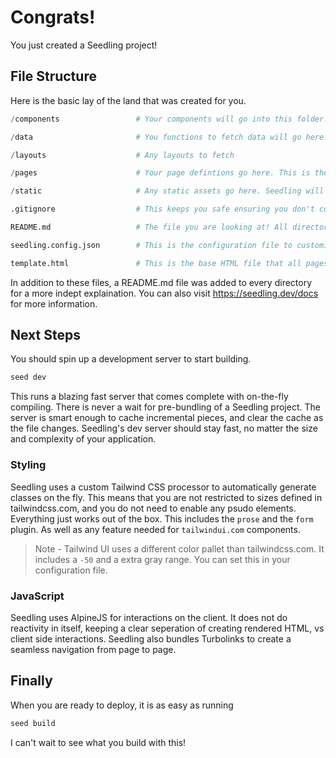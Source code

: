 # Congrats!

You just created a Seedling project!

## File Structure

Here is the basic lay of the land that was created for you.

```py
/components                 # Your components will go into this folder. They can be either .html or .seed files.

/data                       # You functions to fetch data will go here.

/layouts                    # Any layouts to fetch

/pages                      # Your page defintions go here. This is the entry point for every page that is created.

/static                     # Any static assets go here. Seedling will not process them.

.gitignore                  # This keeps you safe ensuring you don't commit things you don't want too.

README.md                   # The file you are looking at! All directories have one to help guide you.

seedling.config.json        # This is the configuration file to customize the behavior of Seedling.

template.html               # This is the base HTML file that all pages share. More advanced users can touch this.
```

In addition to these files, a README.md file was added to every directory for a more indept explaination. You can also visit https://seedling.dev/docs for more information.

## Next Steps

You should spin up a development server to start building.

```bash
seed dev
```

This runs a blazing fast server that comes complete with on-the-fly compiling. There is never a wait for pre-bundling of a Seedling project. The server is smart enough to cache incremental pieces, and clear the cache as the file changes. Seedling's dev server should stay fast, no matter the size and complexity of your application.

### Styling

Seedling uses a custom Tailwind CSS processor to automatically generate classes on the fly. This means that you are not restricted to sizes defined in tailwindcss.com, and you do not need to enable any psudo elements. Everything just works out of the box. This includes the `prose` and the `form` plugin. As well as any feature needed for `tailwindui.com` components.

> Note - Tailwind UI uses a different color pallet than tailwindcss.com. It includes a `-50` and a extra gray range. You can set this in your configuration file.

### JavaScript

Seedling uses AlpineJS for interactions on the client. It does not do reactivity in itself, keeping a clear seperation of creating rendered HTML, vs client side interactions. Seedling also bundles Turbolinks to create a seamless navigation from page to page.

## Finally

When you are ready to deploy, it is as easy as running

```bash
seed build
```

I can't wait to see what you build with this!
